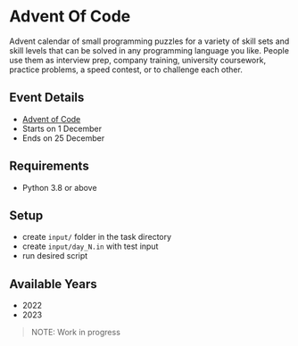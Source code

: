 # Advent Of Code
 Advent calendar of small programming puzzles for a variety of skill sets and skill levels that can be solved in any programming language you like. People use them as interview prep, company training, university coursework, practice problems, a speed contest, or to challenge each other.

## Event Details
- [Advent of Code](https://adventofcode.com/) 
- Starts on 1 December
- Ends on 25 December

## Requirements
- Python 3.8 or above

## Setup
- create `input/` folder in the task directory
- create `input/day_N.in` with test input
- run desired script

## Available Years
- 2022
- 2023

> NOTE: Work in progress